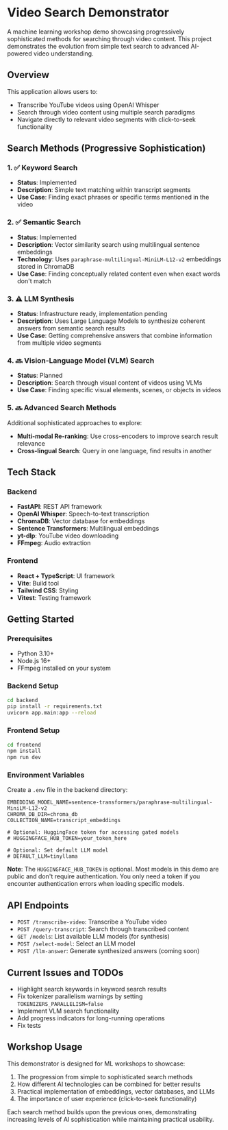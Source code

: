# Video Search Demonstrator

A machine learning workshop demo showcasing progressively sophisticated methods for searching through video content. This project demonstrates the evolution from simple text search to advanced AI-powered video understanding.

## Overview

This application allows users to:

- Transcribe YouTube videos using OpenAI Whisper
- Search through video content using multiple search paradigms
- Navigate directly to relevant video segments with click-to-seek functionality

## Search Methods (Progressive Sophistication)

### 1. ✅ Keyword Search

- **Status**: Implemented
- **Description**: Simple text matching within transcript segments
- **Use Case**: Finding exact phrases or specific terms mentioned in the video

### 2. ✅ Semantic Search

- **Status**: Implemented
- **Description**: Vector similarity search using multilingual sentence embeddings
- **Technology**: Uses `paraphrase-multilingual-MiniLM-L12-v2` embeddings stored in ChromaDB
- **Use Case**: Finding conceptually related content even when exact words don't match

### 3. ⚠️ LLM Synthesis

- **Status**: Infrastructure ready, implementation pending
- **Description**: Uses Large Language Models to synthesize coherent answers from semantic search results
- **Use Case**: Getting comprehensive answers that combine information from multiple video segments

### 4. 🔜 Vision-Language Model (VLM) Search

- **Status**: Planned
- **Description**: Search through visual content of videos using VLMs
- **Use Case**: Finding specific visual elements, scenes, or objects in videos

### 5. 🔜 Advanced Search Methods

Additional sophisticated approaches to explore:

- **Multi-modal Re-ranking**: Use cross-encoders to improve search result relevance
- **Cross-lingual Search**: Query in one language, find results in another

## Tech Stack

### Backend

- **FastAPI**: REST API framework
- **OpenAI Whisper**: Speech-to-text transcription
- **ChromaDB**: Vector database for embeddings
- **Sentence Transformers**: Multilingual embeddings
- **yt-dlp**: YouTube video downloading
- **FFmpeg**: Audio extraction

### Frontend

- **React + TypeScript**: UI framework
- **Vite**: Build tool
- **Tailwind CSS**: Styling
- **Vitest**: Testing framework

## Getting Started

### Prerequisites

- Python 3.10+
- Node.js 16+
- FFmpeg installed on your system

### Backend Setup

```bash
cd backend
pip install -r requirements.txt
uvicorn app.main:app --reload
```

### Frontend Setup

```bash
cd frontend
npm install
npm run dev
```

### Environment Variables

Create a `.env` file in the backend directory:

```
EMBEDDING_MODEL_NAME=sentence-transformers/paraphrase-multilingual-MiniLM-L12-v2
CHROMA_DB_DIR=chroma_db
COLLECTION_NAME=transcript_embeddings

# Optional: HuggingFace token for accessing gated models
# HUGGINGFACE_HUB_TOKEN=your_token_here

# Optional: Set default LLM model 
# DEFAULT_LLM=tinyllama
```

**Note**: The `HUGGINGFACE_HUB_TOKEN` is optional. Most models in this demo are public and don't require authentication. You only need a token if you encounter authentication errors when loading specific models.

## API Endpoints

- `POST /transcribe-video`: Transcribe a YouTube video
- `POST /query-transcript`: Search through transcribed content
- `GET /models`: List available LLM models (for synthesis)
- `POST /select-model`: Select an LLM model
- `POST /llm-answer`: Generate synthesized answers (coming soon)

## Current Issues and TODOs

- Highlight search keywords in keyword search results
- Fix tokenizer parallelism warnings by setting `TOKENIZERS_PARALLELISM=false`
- Implement VLM search functionality
- Add progress indicators for long-running operations
- Fix tests

## Workshop Usage

This demonstrator is designed for ML workshops to showcase:

1. The progression from simple to sophisticated search methods
2. How different AI technologies can be combined for better results
3. Practical implementation of embeddings, vector databases, and LLMs
4. The importance of user experience (click-to-seek functionality)

Each search method builds upon the previous ones, demonstrating increasing levels of AI sophistication while maintaining practical usability.
